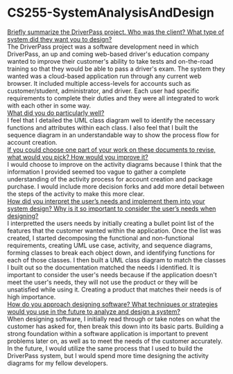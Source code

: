 # CS255-SystemAnalysisAndDesign
<ins>Briefly summarize the DriverPass project. Who was the client? What type of system did they want you to design?</ins>  
The DriverPass project was a software development need in which DriverPass, an up and coming web-based driver's education company wanted to improve their customer's ability to take tests and on-the-road training so that they would be able to pass a driver's exam.  The system they wanted was a cloud-based application run through any current web browser.  It included multiple access-levels for accounts such as customer/student, administrator, and driver.  Each user had specific requirements to complete their duties and they were all integrated to work with each other in some way.  
<ins>What did you do particularly well?</ins>  
I feel that I detailed the UML class diagram well to identify the necessary functions and attributes within each class.  I also feel that I built the sequence diagram in an understandable way to show the process flow for account creation.  
<ins>If you could choose one part of your work on these documents to revise, what would you pick? How would you improve it?</ins>  
I would choose to improve on the activity diagrams because I think that the information I provided seemed too vague to gather a complete understanding of the activity process for account creation and package purchase.  I would include more decision forks and add more detail between the steps of the activity to make this more clear.  
<ins>How did you interpret the user’s needs and implement them into your system design? Why is it so important to consider the user’s needs when designing?</ins>  
I interpretted the users needs by initially creating a bullet point list of the features that the customer wanted within the application.  Once the list was created, I started decomposing the functional and non-functional requirements, creating UML use case, activity, and sequence diagrams, forming classes to break each object down, and identifying functions for each of those classes.  I then built a UML class diagram to match the classes I built out so the documentation matched the needs I identified.  It is important to consider the user's needs because if the application doesn't meet the user's needs, they will not use the product or they will be unsatisfied while using it.  Creating a product that matches their needs is of high importance.  
<ins>How do you approach designing software? What techniques or strategies would you use in the future to analyze and design a system?</ins>  
When designing software, I initially read through or take notes on what the customer has asked for, then break this down into its basic parts.  Building a strong foundation within a software application is important to prevent problems later on, as well as to meet the needs of the customer accurately.  In the future, I would utilize the same process that I used to build the DriverPass system, but I would spend more time designing the activity diagrams for my fellow developers.  
